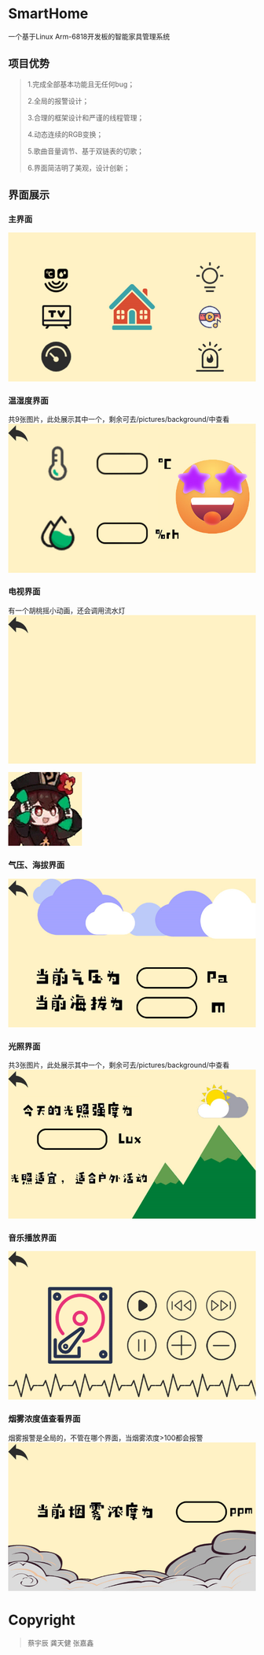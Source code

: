 # SmartHome
一个基于Linux Arm-6818开发板的智能家具管理系统

## 项目优势

>1.完成全部基本功能且无任何bug；
>
>2.全局的报警设计；
>
>3.合理的框架设计和严谨的线程管理；
>
>4.动态连续的RGB变换；
>
>5.歌曲音量调节、基于双链表的切歌；
>
>6.界面简洁明了美观，设计创新；

## 界面展示

### 主界面

![image](https://github.com/JiangShi-GitHub/SmartHome/blob/main/pictures/background/main.bmp)

### 温湿度界面
共9张图片，此处展示其中一个，剩余可去/pictures/background/中查看
![image](https://github.com/JiangShi-GitHub/SmartHome/blob/main/pictures/background/shufu.bmp)

### 电视界面
有一个胡桃摇小动画，还会调用流水灯
![image](https://github.com/JiangShi-GitHub/SmartHome/blob/main/pictures/background/hutao_beijing.bmp)

![image](https://github.com/JiangShi-GitHub/SmartHome/blob/main/pictures/hutao_bmp/hutao02.bmp)

### 气压、海拔界面
![image](https://github.com/JiangShi-GitHub/SmartHome/blob/main/pictures/background/qiya.bmp)

### 光照界面
共3张图片，此处展示其中一个，剩余可去/pictures/background/中查看
![image](https://github.com/JiangShi-GitHub/SmartHome/blob/main/pictures/background/duo_yun.bmp)

### 音乐播放界面
![image](https://github.com/JiangShi-GitHub/SmartHome/blob/main/pictures/background/music.bmp)

### 烟雾浓度值查看界面
烟雾报警是全局的，不管在哪个界面，当烟雾浓度>100都会报警
![image](https://github.com/JiangShi-GitHub/SmartHome/blob/main/pictures/background/yanwu.bmp)


# Copyright
> 蔡宇辰
> 龚天健
> 张嘉鑫